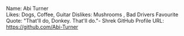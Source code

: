 

Name: Abi Turner    
Likes: Dogs, Coffee, Guitar 
Dislikes: Mushrooms , Bad Drivers
Favourite Quote: "That'll do, Donkey. That'll do."- Shrek
GitHub Profile URL: https://github.com/Abi-Turner
